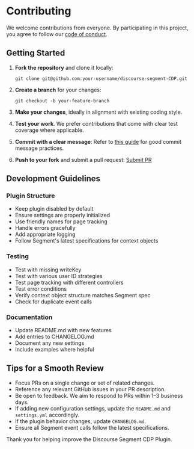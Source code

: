 # Contributing

We welcome contributions from everyone. By participating in this project, you agree to follow our [code of conduct](./CODE_OF_CONDUCT.md).

## Getting Started

1. **Fork the repository** and clone it locally:
   ```
   git clone git@github.com:your-username/discourse-segment-CDP.git
   ```

2. **Create a branch** for your changes:
   ```
   git checkout -b your-feature-branch
   ```

3. **Make your changes**, ideally in alignment with existing coding style.

4. **Test your work**. We prefer contributions that come with clear test coverage where applicable.

5. **Commit with a clear message**:
   Refer to [this guide](http://tbaggery.com/2008/04/19/a-note-about-git-commit-messages.html) for good commit message practices.

6. **Push to your fork** and submit a pull request:
   [Submit PR](https://github.com/wallardonnie/discourse-segment-CDP/compare/)

## Development Guidelines

### Plugin Structure
- Keep plugin disabled by default
- Ensure settings are properly initialized
- Use friendly names for page tracking
- Handle errors gracefully
- Add appropriate logging
- Follow Segment's latest specifications for context objects

### Testing
- Test with missing writeKey
- Test with various user ID strategies
- Test page tracking with different controllers
- Test error conditions
- Verify context object structure matches Segment spec
- Check for duplicate event calls

### Documentation
- Update README.md with new features
- Add entries to CHANGELOG.md
- Document any new settings
- Include examples where helpful

## Tips for a Smooth Review

- Focus PRs on a single change or set of related changes.
- Reference any relevant GitHub issues in your PR description.
- Be open to feedback. We aim to respond to PRs within 1–3 business days.
- If adding new configuration settings, update the `README.md` and `settings.yml` accordingly.
- If the plugin behavior changes, update `CHANGELOG.md`.
- Ensure all Segment event calls follow the latest specifications.

Thank you for helping improve the Discourse Segment CDP Plugin.